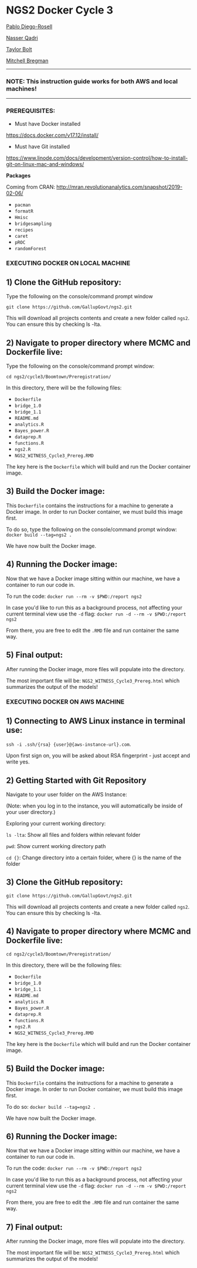 # NGS2 Docker Cycle 3

[Pablo Diego-Rosell](https://github.gallup.com/Pablo-Diego-Rosell "Gallup GitHub")

[Nasser Qadri](https://github.gallup.com/nasser-qadri "Gallup GitHub")

[Taylor Bolt](https://github.gallup.com/taylor-bolt "Gallup GitHub")

[Mitchell Bregman](https://github.gallup.com/mitchell-bregman "Gallup GitHub")

-----

### NOTE: This instruction guide works for both AWS and local machines!

-----

### PREREQUISITES:

- Must have Docker installed

https://docs.docker.com/v17.12/install/

- Must have Git installed

https://www.linode.com/docs/development/version-control/how-to-install-git-on-linux-mac-and-windows/

**Packages**

Coming from CRAN: http://mran.revolutionanalytics.com/snapshot/2019-02-06/
- `pacman`
- `formatR`
- `Hmisc`
- `bridgesampling`
- `recipes`
- `caret`
- `pROC`
- `randomForest`

### EXECUTING DOCKER ON LOCAL MACHINE

## 1) Clone the GitHub repository:

Type the following on the console/command prompt window

`git clone https://github.com/GallupGovt/ngs2.git`

This will download all projects contents and create a new folder called `ngs2`. You can ensure this by checking ls -lta.

## 2) Navigate to proper directory where MCMC and Dockerfile live:

Type the following on the console/command prompt window:

`cd ngs2/cycle3/Boomtown/Preregistration/`

In this directory, there will be the following files:

- `Dockerfile`
- `bridge_1.0`
- `bridge_1.1`
- `README.md`
- `analytics.R`
- `Bayes_power.R`
- `dataprep.R`
- `functions.R`
- `ngs2.R`
- `NGS2_WITNESS_Cycle3_Prereg.RMD`

The key here is the `Dockerfile` which will build and run the Docker container image.

## 3) Build the Docker image:

This `Dockerfile` contains the instructions for a machine to generate a Docker image. In order to run Docker container, we must build this image first.

To do so, type the following on the console/command prompt window: `docker build --tag=ngs2 .`

We have now built the Docker image.


## 4) Running the Docker image:

Now that we have a Docker image sitting within our machine, we have a container to run our code in.

To run the code: `docker run --rm -v $PWD:/report ngs2`

In case you'd like to run this as a background process, not affecting your current terminal view use the `-d` flag: `docker run -d --rm -v $PWD:/report ngs2`

From there, you are free to edit the `.RMD` file and run container the same way.


## 5) Final output:

After running the Docker image, more files will populate into the directory.

The most important file will be: `NGS2_WITNESS_Cycle3_Prereg.html` which summarizes the output of the models!


### EXECUTING DOCKER ON AWS MACHINE

## 1) Connecting to AWS Linux instance in terminal use:

`ssh -i .ssh/{rsa} {user}@{aws-instance-url}.com`.

Upon first sign on, you will be asked about RSA fingerprint - just accept and write yes.


## 2) Getting Started with Git Repository

Navigate to your user folder on the AWS Instance:

(Note: when you log in to the instance, you will automatically be inside of your user directory.)


Exploring your current working directory:

`ls -lta`: Show all files and folders within relevant folder

`pwd`: Show current working directory path

`cd {}`: Change directory into a certain folder, where {} is the name of the folder


## 3) Clone the GitHub repository:

`git clone https://github.com/GallupGovt/ngs2.git`

This will download all projects contents and create a new folder called `ngs2`. You can ensure this by checking ls -lta.


## 4) Navigate to proper directory where MCMC and Dockerfile live:

`cd ngs2/cycle3/Boomtown/Preregistration/`

In this directory, there will be the following files:

- `Dockerfile`
- `bridge_1.0`
- `bridge_1.1`
- `README.md`
- `analytics.R`
- `Bayes_power.R`
- `dataprep.R`
- `functions.R`
- `ngs2.R`
- `NGS2_WITNESS_Cycle3_Prereg.RMD`

The key here is the `Dockerfile` which will build and run the Docker container image.


## 5) Build the Docker image:

This `Dockerfile` contains the instructions for a machine to generate a Docker image. In order to run Docker container, we must build this image first.

To do so: `docker build --tag=ngs2 .`

We have now built the Docker image.


## 6) Running the Docker image:

Now that we have a Docker image sitting within our machine, we have a container to run our code in.

To run the code: `docker run --rm -v $PWD:/report ngs2`

In case you'd like to run this as a background process, not affecting your current terminal view use the `-d` flag: `docker run -d --rm -v $PWD:/report ngs2`

From there, you are free to edit the `.RMD` file and run container the same way.


## 7) Final output:

After running the Docker image, more files will populate into the directory.

The most important file will be: `NGS2_WITNESS_Cycle3_Prereg.html` which summarizes the output of the models!







